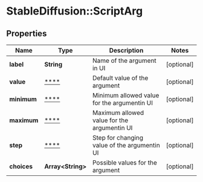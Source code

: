# StableDiffusion::ScriptArg

## Properties
Name | Type | Description | Notes
------------ | ------------- | ------------- | -------------
**label** | **String** | Name of the argument in UI | [optional] 
**value** | [****](.md) | Default value of the argument | [optional] 
**minimum** | [****](.md) | Minimum allowed value for the argumentin UI | [optional] 
**maximum** | [****](.md) | Maximum allowed value for the argumentin UI | [optional] 
**step** | [****](.md) | Step for changing value of the argumentin UI | [optional] 
**choices** | **Array&lt;String&gt;** | Possible values for the argument | [optional] 

